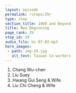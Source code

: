 ```yaml
---
layout: episode
permalink: /stops/29/
type: stop
section_title: 1969 and Beyond
title: New Beginning
page_rank: 29
stop_id: 29
audio_file: hc-07-03.mp3
hero_images:
 - path: img-29.jpg
   alt_text: Taiwan Co-workers
---
```


1. Chang Wu-chen
2. Liu Suey
3. Hwang Gui Seng & Wife
4. Liu Chi Cheng & Wife

<!---
1. 張晤晨
2. 劉遂
3. 黃桂森與妻子
4. 劉治成與妻子
-->

<!--- TRANSCRIPT
The next few years marked a period of the church in Manila receiving abundant spiritual flow and supply from Taiwan. Co-workers including Chang Wu-chen, Liu Suey, Hwang Gui-seng and Liu Chi-cheng frequently visited and even stayed in the Philippines for extended periods to provide training and hold conferences. 
-->